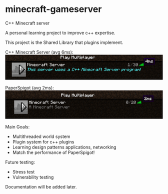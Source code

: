 # minecraft-gameserver
C++ Minecraft server

A personal learning project to improve c++ expertise. 

This project is the Shared Library that plugins implement.

C++ Minecraft Server (avg 6ms):
![img_2.png](img_2.png)

PaperSpigot (avg 2ms):
![img_1.png](img_1.png)

Main Goals:

- Multithreaded world system
- Plugin system for c++ plugins
- Learning design patterns applications, networking 
- Match the performance of PaperSpigot!

Future testing:

- Stress test
- Vulnerability testing

Documentation will be added later.
